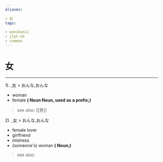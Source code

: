 ```yaml
---
aliases:
    
- 女
tags:
    
- wanikani1
- jlpt-n5
- common
---
```


# 女
---
1).
,女 > おんな,おんな

- woman
- female
**( Noun Noun, used as a prefix;)**
> see also:  [[男]]
            
2).
,女 > おんな,おんな

- female lover
- girlfriend
- mistress
- (someone's) woman
**( Noun;)**
> see also: 
            